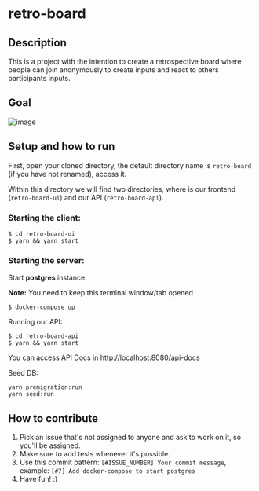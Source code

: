 # retro-board

## Description

This is a project with the intention to create a retrospective board where people can join anonymously to create inputs and react to others participants inputs.

## Goal

![image](https://user-images.githubusercontent.com/8400059/95148347-7026b200-0759-11eb-83b1-17ccaa0545e3.png)

## Setup and how to run

First, open your cloned directory, the default directory name is `retro-board` (if you have not renamed), access it.

Within this directory we will find two directories, where is our frontend (`retro-board-ui`) and our API (`retro-board-api`).

### Starting the client:

```shell
$ cd retro-board-ui
$ yarn && yarn start
```

### Starting the server:

Start **postgres** instance:

**Note:** You need to keep this terminal window/tab opened

```shell
$ docker-compose up 
```
Running our API:

```shell
$ cd retro-board-api
$ yarn && yarn start
```

You can access API Docs in http://localhost:8080/api-docs

Seed DB:

```shell
yarn premigration:run
yarn seed:run
```

## How to contribute

1. Pick an issue that's not assigned to anyone and ask to work on it, so you'll be assigned.
2. Make sure to add tests whenever it's possible.
3. Use this commit pattern: `[#ISSUE_NUMBER] Your commit message`, example: `[#7] Add docker-compose to start postgres`
4. Have fun! :)
